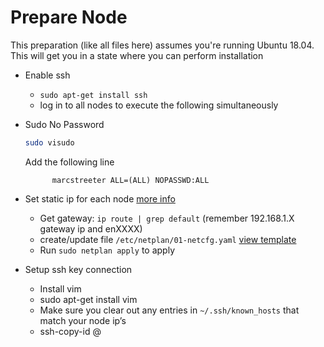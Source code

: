 # Prepare Node
This preparation (like all files here) assumes you're running Ubuntu 18.04.  This will get you in a state where you can perform installation

- Enable ssh
    - `sudo apt-get install ssh`
    - log in to all nodes to execute the following simultaneously
- Sudo No Password
	```bash
    sudo visudo
    ```
    Add the following line
	
    ```(Nano is opened) — add the following line, as the last line as the last line (to ensure it get's applied)
	      marcstreeter ALL=(ALL) NOPASSWD:ALL
    ```
- Set static ip for each node [more info](https://www.tecmint.com/configure-network-static-ip-address-in-ubuntu/)
    - Get gateway: `ip route | grep default` (remember 192.168.1.X gateway ip and enXXXX)
    - create/update file `/etc/netplan/01-netcfg.yaml` [view template](./templates/01-netcfg.yaml)
    -  Run `sudo netplan apply` to apply
- Setup ssh key connection
    - Install vim 
    -   sudo apt-get install vim
    - Make sure you clear out any entries in `~/.ssh/known_hosts` that match your node ip’s
    - ssh-copy-id <USERNAME>@<IP-ADDRESS-NOT-HOSTNAME-IN-HOSTS-FILE>